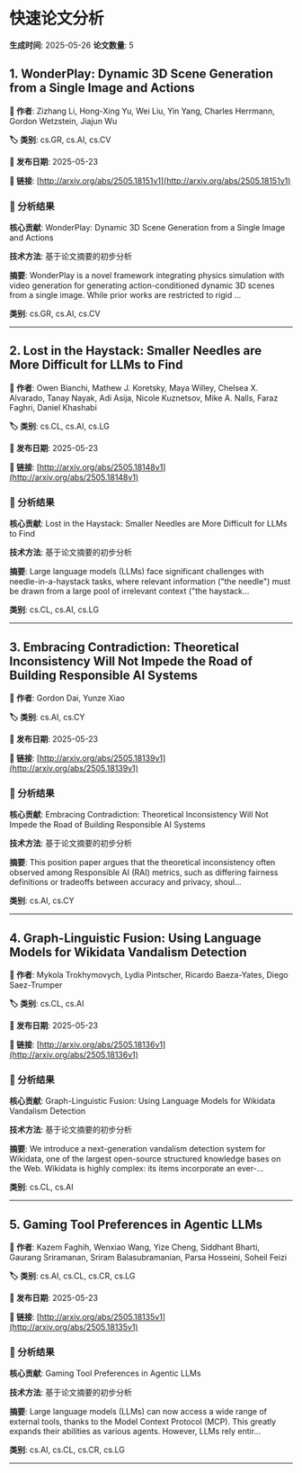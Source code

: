 # 快速论文分析

**生成时间**: 2025-05-26
**论文数量**: 5

## 1. WonderPlay: Dynamic 3D Scene Generation from a Single Image and Actions

**👥 作者**: Zizhang Li, Hong-Xing Yu, Wei Liu, Yin Yang, Charles Herrmann, Gordon Wetzstein, Jiajun Wu

**🏷️ 类别**: cs.GR, cs.AI, cs.CV

**📅 发布日期**: 2025-05-23

**🔗 链接**: [http://arxiv.org/abs/2505.18151v1](http://arxiv.org/abs/2505.18151v1)

### 📝 分析结果


**核心贡献**: WonderPlay: Dynamic 3D Scene Generation from a Single Image and Actions

**技术方法**: 基于论文摘要的初步分析

**摘要**: WonderPlay is a novel framework integrating physics simulation with video
generation for generating action-conditioned dynamic 3D scenes from a single
image. While prior works are restricted to rigid ...

**类别**: cs.GR, cs.AI, cs.CV
        

---

## 2. Lost in the Haystack: Smaller Needles are More Difficult for LLMs to Find

**👥 作者**: Owen Bianchi, Mathew J. Koretsky, Maya Willey, Chelsea X. Alvarado, Tanay Nayak, Adi Asija, Nicole Kuznetsov, Mike A. Nalls, Faraz Faghri, Daniel Khashabi

**🏷️ 类别**: cs.CL, cs.AI, cs.LG

**📅 发布日期**: 2025-05-23

**🔗 链接**: [http://arxiv.org/abs/2505.18148v1](http://arxiv.org/abs/2505.18148v1)

### 📝 分析结果


**核心贡献**: Lost in the Haystack: Smaller Needles are More Difficult for LLMs to Find

**技术方法**: 基于论文摘要的初步分析

**摘要**: Large language models (LLMs) face significant challenges with
needle-in-a-haystack tasks, where relevant information ("the needle") must be
drawn from a large pool of irrelevant context ("the haystack...

**类别**: cs.CL, cs.AI, cs.LG
        

---

## 3. Embracing Contradiction: Theoretical Inconsistency Will Not Impede the Road of Building Responsible AI Systems

**👥 作者**: Gordon Dai, Yunze Xiao

**🏷️ 类别**: cs.AI, cs.CY

**📅 发布日期**: 2025-05-23

**🔗 链接**: [http://arxiv.org/abs/2505.18139v1](http://arxiv.org/abs/2505.18139v1)

### 📝 分析结果


**核心贡献**: Embracing Contradiction: Theoretical Inconsistency Will Not Impede the Road of Building Responsible AI Systems

**技术方法**: 基于论文摘要的初步分析

**摘要**: This position paper argues that the theoretical inconsistency often observed
among Responsible AI (RAI) metrics, such as differing fairness definitions or
tradeoffs between accuracy and privacy, shoul...

**类别**: cs.AI, cs.CY
        

---

## 4. Graph-Linguistic Fusion: Using Language Models for Wikidata Vandalism Detection

**👥 作者**: Mykola Trokhymovych, Lydia Pintscher, Ricardo Baeza-Yates, Diego Saez-Trumper

**🏷️ 类别**: cs.CL, cs.AI

**📅 发布日期**: 2025-05-23

**🔗 链接**: [http://arxiv.org/abs/2505.18136v1](http://arxiv.org/abs/2505.18136v1)

### 📝 分析结果


**核心贡献**: Graph-Linguistic Fusion: Using Language Models for Wikidata Vandalism Detection

**技术方法**: 基于论文摘要的初步分析

**摘要**: We introduce a next-generation vandalism detection system for Wikidata, one
of the largest open-source structured knowledge bases on the Web. Wikidata is
highly complex: its items incorporate an ever-...

**类别**: cs.CL, cs.AI
        

---

## 5. Gaming Tool Preferences in Agentic LLMs

**👥 作者**: Kazem Faghih, Wenxiao Wang, Yize Cheng, Siddhant Bharti, Gaurang Sriramanan, Sriram Balasubramanian, Parsa Hosseini, Soheil Feizi

**🏷️ 类别**: cs.AI, cs.CL, cs.CR, cs.LG

**📅 发布日期**: 2025-05-23

**🔗 链接**: [http://arxiv.org/abs/2505.18135v1](http://arxiv.org/abs/2505.18135v1)

### 📝 分析结果


**核心贡献**: Gaming Tool Preferences in Agentic LLMs

**技术方法**: 基于论文摘要的初步分析

**摘要**: Large language models (LLMs) can now access a wide range of external tools,
thanks to the Model Context Protocol (MCP). This greatly expands their
abilities as various agents. However, LLMs rely entir...

**类别**: cs.AI, cs.CL, cs.CR, cs.LG
        

---

